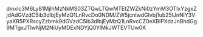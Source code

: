 dmxlc3M6Ly81MjlhMzNkMS03ZTQwLTQwMTEtZWZkNi0zYmM3OTIxYzgxZjdAdGVzdC5ib3dlbjEyMzQ1LnRvcDo0NDM/ZW5jcnlwdGlvbj1ub25lJnNlY3VyaXR5PXRscyZzbmk9dGVzdC5ib3dlbjEyMzQ1LnRvcCZ0eXBlPXdzJnBhdGg9MTgxJTIwNjM2NiUyMDExNDYjQ0YlMkJWTEVTUw0K
